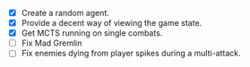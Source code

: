 - [x] Create a random agent.
- [x] Provide a decent way of viewing the game state.
- [x] Get MCTS running on single combats.
- [ ] Fix Mad Gremlin
- [ ] Fix enemies dying from player spikes during a multi-attack.